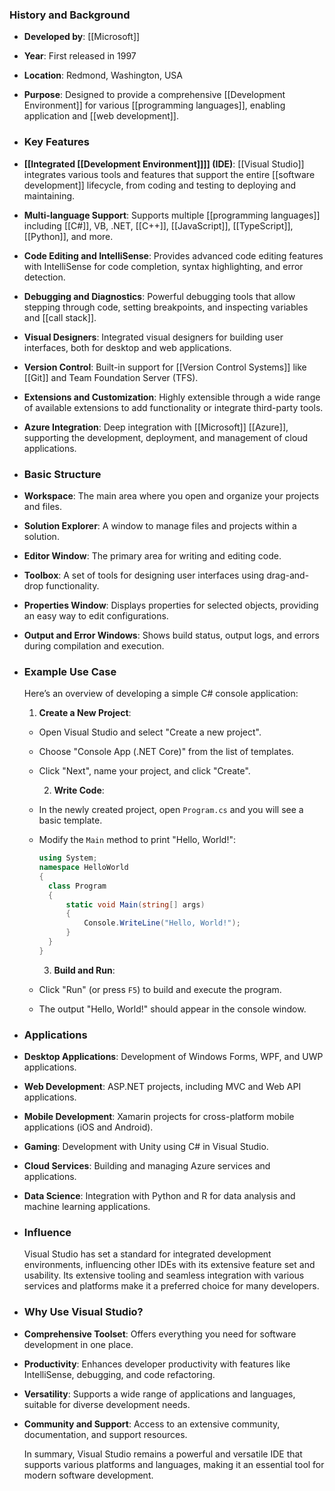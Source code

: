### **History and Background**
- **Developed by**: [[Microsoft]]
- **Year**: First released in 1997
- **Location**: Redmond, Washington, USA
- **Purpose**: Designed to provide a comprehensive [[Development Environment]] for various [[programming languages]], enabling application and [[web development]].
- ### **Key Features**
- **[[Integrated [[Development Environment]]]] (IDE)**: [[Visual Studio]] integrates various tools and features that support the entire [[software development]] lifecycle, from coding and testing to deploying and maintaining.
- **Multi-language Support**: Supports multiple [[programming languages]] including [[C#]], VB, .NET, [[C++]], [[JavaScript]], [[TypeScript]], [[Python]], and more.
- **Code Editing and IntelliSense**: Provides advanced code editing features with IntelliSense for code completion, syntax highlighting, and error detection.
- **Debugging and Diagnostics**: Powerful debugging tools that allow stepping through code, setting breakpoints, and inspecting variables and [[call stack]].
- **Visual Designers**: Integrated visual designers for building user interfaces, both for desktop and web applications.
- **Version Control**: Built-in support for [[Version Control Systems]] like [[Git]] and Team Foundation Server (TFS).
- **Extensions and Customization**: Highly extensible through a wide range of available extensions to add functionality or integrate third-party tools.
- **Azure Integration**: Deep integration with [[Microsoft]] [[Azure]], supporting the development, deployment, and management of cloud applications.
- ### **Basic Structure**
- **Workspace**: The main area where you open and organize your projects and files.
- **Solution Explorer**: A window to manage files and projects within a solution.
- **Editor Window**: The primary area for writing and editing code.
- **Toolbox**: A set of tools for designing user interfaces using drag-and-drop functionality.
- **Properties Window**: Displays properties for selected objects, providing an easy way to edit configurations.
- **Output and Error Windows**: Shows build status, output logs, and errors during compilation and execution.
- ### **Example Use Case**
  
  Here’s an overview of developing a simple C# console application:
  
  1. **Create a New Project**:
	- Open Visual Studio and select "Create a new project".
	- Choose "Console App (.NET Core)" from the list of templates.
	- Click "Next", name your project, and click "Create".
	  
	  2. **Write Code**:
	- In the newly created project, open `Program.cs` and you will see a basic template.
	- Modify the `Main` method to print "Hello, World!":
	  
	  ```csharp
	  using System;
	  namespace HelloWorld
	  {
	    class Program
	    {
	        static void Main(string[] args)
	        {
	            Console.WriteLine("Hello, World!");
	        }
	    }
	  }
	  ```
	  
	  3. **Build and Run**:
	- Click "Run" (or press `F5`) to build and execute the program.
	- The output "Hello, World!" should appear in the console window.
- ### **Applications**
- **Desktop Applications**: Development of Windows Forms, WPF, and UWP applications.
- **Web Development**: ASP.NET projects, including MVC and Web API applications.
- **Mobile Development**: Xamarin projects for cross-platform mobile applications (iOS and Android).
- **Gaming**: Development with Unity using C# in Visual Studio.
- **Cloud Services**: Building and managing Azure services and applications.
- **Data Science**: Integration with Python and R for data analysis and machine learning applications.
- ### **Influence**
  
  Visual Studio has set a standard for integrated development environments, influencing other IDEs with its extensive feature set and usability. Its extensive tooling and seamless integration with various services and platforms make it a preferred choice for many developers.
- ### **Why Use Visual Studio?**
- **Comprehensive Toolset**: Offers everything you need for software development in one place.
- **Productivity**: Enhances developer productivity with features like IntelliSense, debugging, and code refactoring.
- **Versatility**: Supports a wide range of applications and languages, suitable for diverse development needs.
- **Community and Support**: Access to an extensive community, documentation, and support resources.
  
  In summary, Visual Studio remains a powerful and versatile IDE that supports various platforms and languages, making it an essential tool for modern software development.